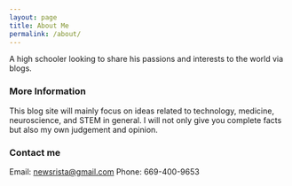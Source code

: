 ```yaml
---
layout: page
title: About Me
permalink: /about/
---
```


A high schooler looking to share his passions and interests to the world via blogs. 

### More Information

This blog site will mainly focus on ideas related to technology, medicine, neuroscience, and STEM in general. I will not only give you complete facts but also my own judgement and opinion. 

### Contact me

Email: newsrista@gmail.com
Phone: 669-400-9653
